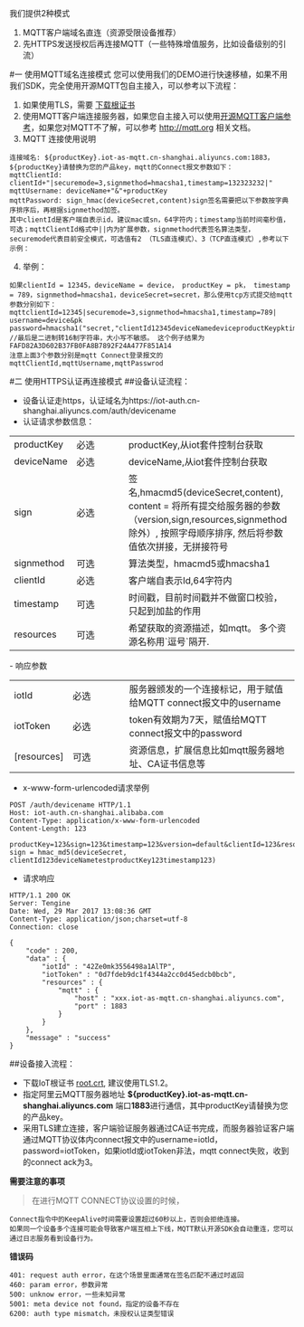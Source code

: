 我们提供2种模式
1. MQTT客户端域名直连（资源受限设备推荐） 
2. 先HTTPS发送授权后再连接MQTT（一些特殊增值服务，比如设备级别的引流）


#一 使用MQTT域名连接模式
您可以使用我们的DEMO进行快速移植，如果不用我们SDK，完全使用开源MQTT包自主接入，可以参考以下流程：
1. 如果使用TLS，需要 [下载根证书](http://aliyun-iot.oss-cn-hangzhou.aliyuncs.com/cert_pub/root.crt "下载根证书")
2. 使用MQTT客户端连接服务器，如果您自主接入可以使用[开源MQTT客户端参考](https://github.com/mqtt/mqtt.github.io/wiki/libraries "开源MQTT客户端参考")，如果您对MQTT不了解，可以参考 http://mqtt.org 相关文档。
3. MQTT 连接使用说明
```
连接域名: ${productKey}.iot-as-mqtt.cn-shanghai.aliyuncs.com:1883， ${productKey}请替换为您的产品key，mqtt的Connect报文参数如下：
mqttClientId: clientId+"|securemode=3,signmethod=hmacsha1,timestamp=132323232|"
mqttUsername: deviceName+"&"+productKey
mqttPassword: sign_hmac(deviceSecret,content)sign签名需要把以下参数按字典序排序后，再根据signmethod加签。
其中clientId是客户端自表示id，建议mac或sn，64字符内；timestamp当前时间毫秒值，可选；mqttClientId格式中||内为扩展参数，signmethod代表签名算法类型，securemode代表目前安全模式，可选值有2 （TLS直连模式）、3（TCP直连模式）,参考以下示例：
```
4. 举例：
```
如果clientId = 12345，deviceName = device， productKey = pk， timestamp = 789，signmethod=hmacsha1，deviceSecret=secret，那么使用tcp方式提交给mqtt参数分别如下：
mqttclientId=12345|securemode=3,signmethod=hmacsha1,timestamp=789|
username=device&pk
password=hmacsha1("secret,"clientId12345deviceNamedeviceproductKeypktimestamp789").toHexString(); //最后是二进制转16制字符串，大小写不敏感。 这个例子结果为 FAFD82A3D602B37FB0FA8B7892F24A477F851A14
注意上面3个参数分别是mqtt Connect登录报文的mqttClientId,mqttUsername,mqttPasswrod
```



#二 使用HTTPS认证再连接模式
##设备认证流程：
- 设备认证走https，认证域名为https://iot-auth.cn-shanghai.aliyuncs.com/auth/devicename
- 认证请求参数信息：
<table>
<tr>
<td width="20%">productKey</td>
<td width="20%">必选</td>
<td width="60%">productKey,从iot套件控制台获取</td>
</tr>
<tr>
<td width="20%">deviceName</td>
<td width="20%">必选</td>
<td width="60%">deviceName,从iot套件控制台获取</td>
</tr>
<tr>
<td width="20%">sign</td>
<td width="20%">必选</td>
<td width="60%">签名,hmacmd5(deviceSecret,content), content = 将所有提交给服务器的参数（version,sign,resources,signmethod除外）, 按照字母顺序排序, 然后将参数值依次拼接，无拼接符号</td>
</tr>

<tr>
<td width="20%">signmethod</td>
<td width="20%">可选</td>
<td width="60%">算法类型，hmacmd5或hmacsha1</td>
</tr>
<tr>
<td width="20%">clientId</td>
<td width="20%">必选</td>
<td width="60%">客户端自表示Id,64字符内</td>
</tr>
<tr>
<td width="20%">timestamp</td>
<td width="20%">可选</td>
<td width="60%">时间戳，目前时间戳并不做窗口校验，只起到加盐的作用</td>
</tr>
<tr>
<td width="20%">resources</td>
<td width="20%">可选</td>
<td width="60%">希望获取的资源描述，如mqtt。 多个资源名称用`逗号`隔开.</td>
</tr>
</table>
- 响应参数
<table>
<tr>
<td width="20%">iotId</td>
<td width="20%">必选</td>
<td width="60%">服务器颁发的一个连接标记，用于赋值给MQTT connect报文中的username</td>
</tr>
<tr>
<td width="20%">iotToken</td>
<td width="20%">必选</td>
<td width="60%">token有效期为7天，赋值给MQTT connect报文中的password</td>
</tr>
<tr>
<td width="20%">[resources]</td>
<td width="20%">可选</td>
<td width="60%">资源信息，扩展信息比如mqtt服务器地址、CA证书信息等</td>
</tr>
</table>

- x-www-form-urlencoded请求举例

```
POST /auth/devicename HTTP/1.1
Host: iot-auth.cn-shanghai.alibaba.com
Content-Type: application/x-www-form-urlencoded
Content-Length: 123

productKey=123&sign=123&timestamp=123&version=default&clientId=123&resouces=mqtt&deviceName=test
sign = hmac_md5(deviceSecret, clientId123deviceNametestproductKey123timestamp123)
```
- 请求响应

```
HTTP/1.1 200 OK
Server: Tengine
Date: Wed, 29 Mar 2017 13:08:36 GMT
Content-Type: application/json;charset=utf-8
Connection: close

{
    "code" : 200,
    "data" : {
        "iotId" : "42Ze0mk3556498a1AlTP",
        "iotToken" : "0d7fdeb9dc1f4344a2cc0d45edcb0bcb",
        "resources" : {
            "mqtt" : {
                "host" : "xxx.iot-as-mqtt.cn-shanghai.aliyuncs.com",
                "port" : 1883
            }
        }
    },
    "message" : "success"
}
```

##设备接入流程：

- 下载IoT根证书 [root.crt](http://docs-aliyun.cn-hangzhou.oss.aliyun-inc.com/assets/attach/30539/cn_zh/1495715052139/root.crt "root.crt"), 建议使用TLS1.2。
- 指定阿里云MQTT服务器地址 **${productKey}.iot-as-mqtt.cn-shanghai.aliyuncs.com** 端口**1883**进行通信，其中productKey请替换为您的产品key。
- 采用TLS建立连接，客户端验证服务器通过CA证书完成，而服务器验证客户端通过MQTT协议体内connect报文中的username=iotId，password=iotToken，如果iotId或iotToken非法，mqtt connect失败，收到的connect ack为3。

**需要注意的事项**

>   在进行MQTT CONNECT协议设置的时候，

    Connect指令中的KeepAlive时间需要设置超过60秒以上，否则会拒绝连接。
    如果同一个设备多个连接可能会导致客户端互相上下线，MQTT默认开源SDK会自动重连，您可以通过日志服务看到设备行为。

**错误码**
```
401: request auth error，在这个场景里面通常在签名匹配不通过时返回
460: param error，参数异常
500: unknow error，一些未知异常
5001: meta device not found，指定的设备不存在
6200: auth type mismatch，未授权认证类型错误
```
